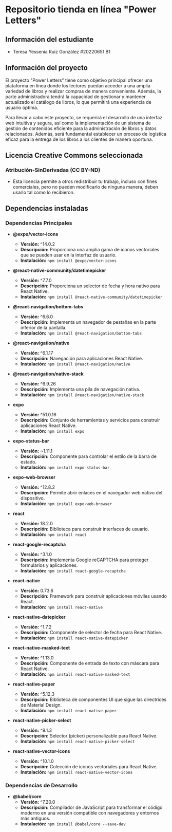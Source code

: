 ﻿# Repositorio tienda en línea "Power Letters"

## Información del estudiante
* Teresa Yessenia Ruiz González #20220651 B1

## Información del proyecto
El proyecto "Power Letters" tiene como objetivo principal ofrecer una plataforma en línea donde los lectores puedan acceder a una amplia variedad de libros y realizar compras de manera conveniente. Además, la parte administradora tendrá la capacidad de gestionar y mantener actualizado el catálogo de libros, lo que permitirá una experiencia de usuario óptima.

Para llevar a cabo este proyecto, se requerirá el desarrollo de una interfaz web intuitiva y segura, así como la implementación de un sistema de gestión de contenidos eficiente para la administración de libros y datos relacionados. Además, será fundamental establecer un proceso de logística eficaz para la entrega de los libros a los clientes de manera oportuna.

## Licencia Creative Commons seleccionada
### Atribución-SinDerivadas (CC BY-ND)
* Esta licencia permite a otros redistribuir tu trabajo, incluso con fines comerciales, pero no pueden modificarlo de ninguna manera, deben usarlo tal como lo recibieron.

## Dependencias instaladas

### Dependencias Principales
- **@expo/vector-icons**
  - **Versión:** ^14.0.2
  - **Descripción:** Proporciona una amplia gama de iconos vectoriales que se pueden usar en la interfaz de usuario.
  - **Instalación:** `npm install @expo/vector-icons`

- **@react-native-community/datetimepicker**
  - **Versión:** ^7.7.0
  - **Descripción:** Proporciona un selector de fecha y hora nativo para React Native.
  - **Instalación:** `npm install @react-native-community/datetimepicker`

- **@react-navigation/bottom-tabs**
  - **Versión:** ^6.6.0
  - **Descripción:** Implementa un navegador de pestañas en la parte inferior de la pantalla.
  - **Instalación:** `npm install @react-navigation/bottom-tabs`

- **@react-navigation/native**
  - **Versión:** ^6.1.17
  - **Descripción:** Navegación para aplicaciones React Native.
  - **Instalación:** `npm install @react-navigation/native`

- **@react-navigation/native-stack**
  - **Versión:** ^6.9.26
  - **Descripción:** Implementa una pila de navegación nativa.
  - **Instalación:** `npm install @react-navigation/native-stack`

- **expo**
  - **Versión:** ^51.0.16
  - **Descripción:** Conjunto de herramientas y servicios para construir aplicaciones React Native.
  - **Instalación:** `npm install expo`

- **expo-status-bar**
  - **Versión:** ~1.11.1
  - **Descripción:** Componente para controlar el estilo de la barra de estado.
  - **Instalación:** `npm install expo-status-bar`

- **expo-web-browser**
  - **Versión:** ^12.8.2
  - **Descripción:** Permite abrir enlaces en el navegador web nativo del dispositivo.
  - **Instalación:** `npm install expo-web-browser`

- **react**
  - **Versión:** 18.2.0
  - **Descripción:** Biblioteca para construir interfaces de usuario.
  - **Instalación:** `npm install react`

- **react-google-recaptcha**
  - **Versión:** ^3.1.0
  - **Descripción:** Implementa Google reCAPTCHA para proteger formularios y aplicaciones.
  - **Instalación:** `npm install react-google-recaptcha`

- **react-native**
  - **Versión:** 0.73.6
  - **Descripción:** Framework para construir aplicaciones móviles usando React.
  - **Instalación:** `npm install react-native`

- **react-native-datepicker**
  - **Versión:** ^1.7.2
  - **Descripción:** Componente de selector de fecha para React Native.
  - **Instalación:** `npm install react-native-datepicker`

- **react-native-masked-text**
  - **Versión:** ^1.13.0
  - **Descripción:** Componente de entrada de texto con máscara para React Native.
  - **Instalación:** `npm install react-native-masked-text`

- **react-native-paper**
  - **Versión:** ^5.12.3
  - **Descripción:** Biblioteca de componentes UI que sigue las directrices de Material Design.
  - **Instalación:** `npm install react-native-paper`

- **react-native-picker-select**
  - **Versión:** ^9.1.3
  - **Descripción:** Selector (picker) personalizable para React Native.
  - **Instalación:** `npm install react-native-picker-select`

- **react-native-vector-icons**
  - **Versión:** ^10.1.0
  - **Descripción:** Colección de iconos vectoriales para React Native.
  - **Instalación:** `npm install react-native-vector-icons`

### Dependencias de Desarrollo
- **@babel/core**
  - **Versión:** ^7.20.0
  - **Descripción:** Compilador de JavaScript para transformar el código moderno en una versión compatible con navegadores y entornos más antiguos.
  - **Instalación:** `npm install @babel/core --save-dev`
